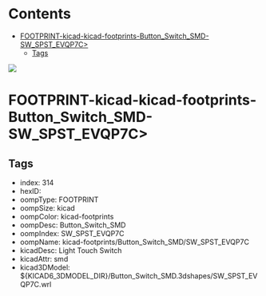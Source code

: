 



Contents
========

* [FOOTPRINT-kicad-kicad-footprints-Button_Switch_SMD-SW_SPST_EVQP7C>](#footprint-kicad-kicad-footprints-button_switch_smd-sw_spst_evqp7c)
	* [Tags](#tags)
  
![][im]
# FOOTPRINT-kicad-kicad-footprints-Button_Switch_SMD-SW_SPST_EVQP7C>

## Tags

- index: 314
- hexID: 
- oompType: FOOTPRINT
- oompSize: kicad
- oompColor: kicad-footprints
- oompDesc: Button_Switch_SMD
- oompIndex: SW_SPST_EVQP7C
- oompName: kicad-footprints/Button_Switch_SMD/SW_SPST_EVQP7C
- kicadDesc: Light Touch Switch
- kicadAttr: smd
- kicad3DModel: ${KICAD6_3DMODEL_DIR}/Button_Switch_SMD.3dshapes/SW_SPST_EVQP7C.wrl



[im]: image.png
